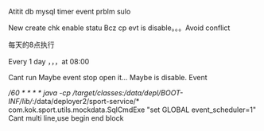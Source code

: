 Atitit db mysql timer event  prblm sulo


New create chk enable statu
Bcz cp evt is disable。。。Avoid conflict

每天的8点执行

Every 1 day ，，，at   08:00

Cant run
Maybe event stop open it...
Maybe is disable. Event

*/60 * * * * java -cp  /target/classes:/data/depl/BOOT-INF/lib/*:/data/deployer2/sport-service/*   com.kok.sport.utils.mockdata.SqlCmdExe "set GLOBAL event_scheduler=1"
Cant multi line,use begin end  block


